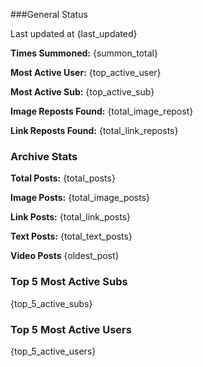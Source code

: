 
###General Status

Last updated at {last_updated}

**Times Summoned:** {summon_total}

**Most Active User:** {top_active_user}

**Most Active Sub:** {top_active_sub}

**Image Reposts Found:** {total_image_repost}

**Link Reposts Found:** {total_link_reposts}

### Archive Stats
**Total Posts:** {total_posts}

**Image Posts:** {total_image_posts}

**Link Posts:** {total_link_posts}

**Text Posts:** {total_text_posts}

**Video Posts** {oldest_post}

### Top 5 Most Active Subs
{top_5_active_subs}

### Top 5 Most Active Users
{top_5_active_users}